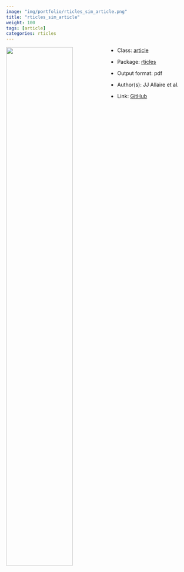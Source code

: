 ```yaml
---
image: "img/portfolio/rticles_sim_article.png"
title: "rticles_sim_article"
weight: 100
tags: [article]
categories: rticles
---
```




<!--more-->

<img class = "jf-image-shadow" src="../../img/portfolio/rticles_sim_article.png" style="display: block; margin: auto;" width="60%"  align="left">

- Class: [article](../../tags/article)
- Package: [rticles](rticles)
- Output format: pdf

- Author(s): JJ Allaire et al.
- Link: [GitHub](https://github.com/rstudio/rticles)


